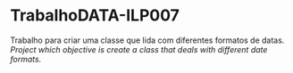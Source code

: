 # TrabalhoDATA-ILP007
Trabalho para criar uma classe que lida com diferentes formatos de datas.  
_Project which objective is create a class that deals with different date formats._

